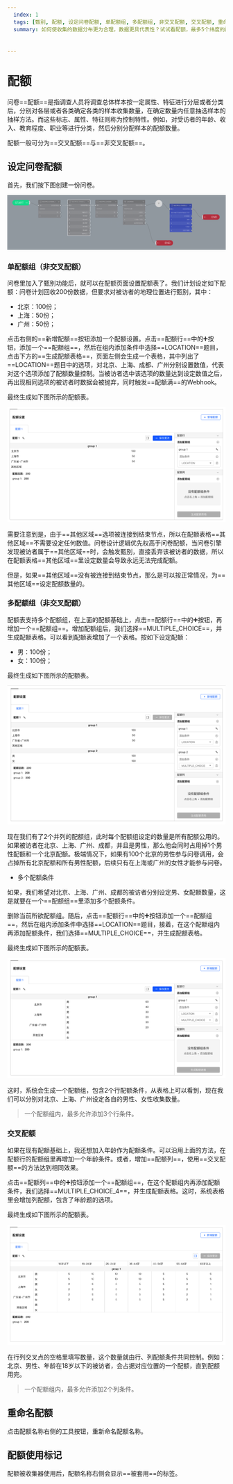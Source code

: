```yaml
---
  index: 1
  tags: [甄别, 配额, 设定问卷配额, 单配额组, 多配额组, 非交叉配额, 交叉配额, 重命名配额, 配额使用标记]
  summary: 如何使收集的数据分布更为合理，数据更具代表性？试试看配额，最多5个纬度的配额设定帮助您精细化地收集调研数据。


---
```







# 配额

问卷==配额==是指调查人员将调查总体样本按一定属性、特征进行分层或者分类后，分别对各层或者各类确定各类的样本收集数量，在确定数量内任意抽选样本的抽样方法。而这些标志、属性、特征则称为控制特性。例如，对受访者的年龄、收入、教育程度、职业等进行分类，然后分别分配样本的配额数量。

配额一般可分为==交叉配额==与==非交叉配额==。

## 设定问卷配额

首先，我们按下图创建一份问卷。

<img src='../assets/02quota/01quota/sampleSurvey.png'>

### 单配额组（非交叉配额）

问卷里加入了甄别功能后，就可以在配额页面设置配额表了。我们计划设定如下配额：问卷计划回收200份数据，但要求对被访者的地理位置进行甄别，其中：
+ 北京：100份；
+ 上海：50份；
+ 广州：50份；

点击右侧的==新增配额==按钮添加一个配额设置。点击==配额行==中的➕按钮，添加一个==配额组==，然后在组内添加条件中选择==LOCATION==题目，点击下方的==生成配额表格==，页面左侧会生成一个表格，其中列出了==LOCATION==题目中的选项，对北京、上海、成都、广州分别设置数值，代表对这个选项添加了配额数量控制。当被访者选中该选项的数量达到设定数值之后，再出现相同选项的被访者时数据会被抛弃，同时触发==配额满==的Webhook。

最终生成如下图所示的配额表。

<img src='../assets/02quota/01quota/singleQuota.png'>

需要注意到是，由于==其他区域==选项被连接到结束节点，所以在配额表格==其他区域==不需要设定任何数值。问卷设计逻辑优先权高于问卷配额，当问卷引擎发现被访者属于==其他区域==时，会触发甄别，直接丢弃该被访者的数据，所以在配额表格==其他区域==里设定数量会导致永远无法完成配额。

但是，如果==其他区域==没有被连接到结束节点，那么是可以按正常情况，为==其他区域==设定配额数量的。

### 多配额组（非交叉配额）

配额表支持多个配额组，在上面的配额基础上，点击==配额行==中的➕按钮，再增加一个==配额组==。增加配额组后，我们选择==MULTIPLE_CHOICE==，并生成配额表格。可以看到配额表增加了一个表格。按如下设定配额：
+ 男：100份；
+ 女：100份；

最终生成如下图所示的配额表。

<img src='../assets/02quota/01quota/multiQuota.png'>

现在我们有了2个并列的配额组，此时每个配额组设定的数量是所有配额公用的。如果被访者在北京、上海、广州、成都，并且是男性，那么他会同时占用掉1个男性配额和一个北京配额。极端情况下，如果有100个北京的男性参与问卷调用，会占掉所有北京配额和所有男性配额，后续只有在上海或广州的女性才能参与问卷。

+ 多个配额条件

如果，我们希望对北京、上海、广州、成都的被访者分别设定男、女配额数量，这是就要在一个==配额组==里添加多个配额条件。

删除当前所欲配额组。随后，点击==配额行==中的➕按钮添加一个==配额组==，然后在组内添加条件中选择==LOCATION==题目，接着，在这个配额组内再添加配额条件，我们选择==MULTIPLE_CHOICE==，并生成配额表格。

最终生成如下图所示的配额表。

<img src='../assets/02quota/01quota/multiRowQuota.png'>

这时，系统会生成一个配额组，包含2个行配额条件，从表格上可以看到，现在我们可以分别对北京、上海、广州设定各自的男性、女性收集数量。

> 一个配额组内，最多允许添加3个行条件。

### 交叉配额

如果在现有配额基础上，我还想加入年龄作为配额条件。可以沿用上面的方法，在配额行的配额组里再增加一个年龄条件。或者，增加==配额列==，使用==交叉配额==的方法达到相同效果。

点击==配额列==中的➕按钮添加一个==配额组==，在这个配额组内再添加配额条件，我们选择==MULTIPLE_CHOICE_4==，并生成配额表格。这时，系统表格里会增加列配额，包含了年龄题的选项。

最终生成如下图所示的配额表。

<img src='../assets/02quota/01quota/crossQuota.png'>

在行列交叉点的空格里填写数量，这个数量就由行、列配额条件共同控制。例如：北京、男性、年龄在18岁以下的被访者，会占据对应位置的一个配额，直到配额用完。

> 一个配额组内，最多允许添加2个列条件。

## 重命名配额

点击配额名称右侧的工具按钮，重新命名配额名称。

## 配额使用标记

配额被收集器使用后，配额名称右侧会显示==被套用==的标签。
